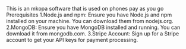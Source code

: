 This is an mkopa software that is used on phones pay as you go
Prerequisites
1.Node.js and npm: Ensure you have Node.js and npm installed on your machine. You can download them from nodejs.org.
2.MongoDB: Ensure you have MongoDB installed and running. You can download it from mongodb.com.
3.Stripe Account: Sign up for a Stripe account to get your API keys for payment processing.
